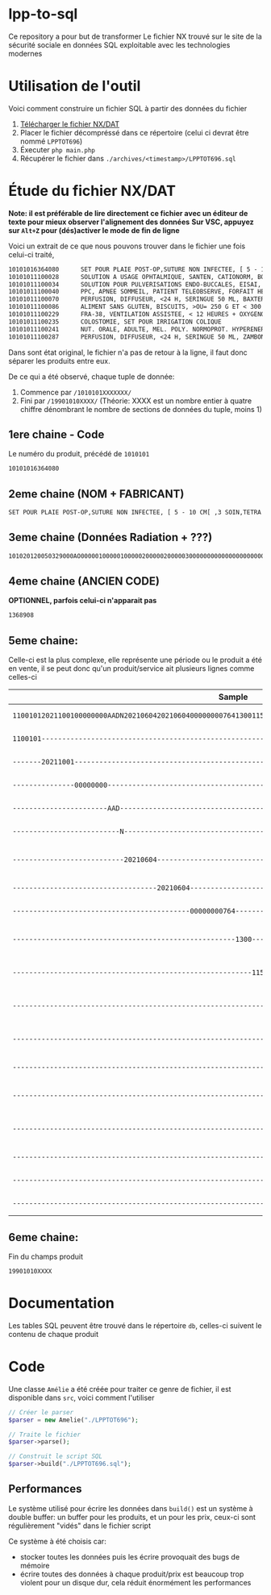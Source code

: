 
# lpp-to-sql

Ce repository a pour but de transformer Le fichier NX trouvé sur le site
de la sécurité sociale en données SQL exploitable avec les technologies modernes



# Utilisation de l'outil

Voici comment construire un fichier SQL à partir des données du fichier

1. [Télécharger le fichier NX/DAT](http://www.codage.ext.cnamts.fr/f_mediam/fo/tips/LPPTOT696.zip)
2. Placer le fichier décompréssé dans ce répertoire (celui ci devrat être nommé `LPPTOT696`)
3. Éxecuter `php main.php`
4. Récupérer le fichier dans `./archives/<timestamp>/LPPTOT696.sql`


# Étude du fichier NX/DAT

**Note: il est préférable de lire directement ce fichier avec un éditeur de texte pour mieux observer l'alignement des données**
**Sur VSC, appuyez sur `Alt+Z` pour (dés)activer le mode de fin de ligne**

Voici un extrait de ce que nous pouvons trouver dans le fichier une fois celui-ci traité,


```txt
10101016364080      SET POUR PLAIE POST-OP,SUTURE NON INFECTEE, [ 5 - 10 CM[ ,3 SOIN,TETRA MEDICAL                              101020100000000000AN000001000003000001000005000001000000000000000000000000000000000028000000    1368908                         11001012019060100000000PANN20190524201905240000000091013001150115013511000136000000000000000000000910000000                     199010100004
10101011100028      SOLUTION A USAGE OPHTALMIQUE, SANTEN, CATIONORM, BOITE DE 30 UNIDOSES, 0,4 ML                               101020100000000000AN000001000001000007000005000003000000000000000000000000000000000020000000                                    11001012019072900000000AADN20190716201907160000000041513001150120012001000136000000000000000000000000000000                     199010100004
10101011100034      SOLUTION POUR PULVERISATIONS ENDO-BUCCALES, EISAI, AEQUASYAL, 400 DOSES                                     101020100000000000AO000001000001000007000005000002000000000000000000000000000000000001000000                                    11001012021100100000000AADN20210604202106040000000076413001150120012001000136000000000000000000000764000000                     11001022020100120210930AADN20171124201711240000000080413001150120012001000136000000000000000000000804000000                     11001032019100120200930AADN20171124201711240000000091713001150120012001000136000000000000000000000917000000                     11001042018100120190930AADN20171124201711240000000103013001150120012001000136000000000000000000001030000000                     199010100007
10101011100040      PPC, APNEE SOMMEIL, PATIENT TELEOBSERVE, FORFAIT HEBDO 9.2.                                                 101020100000000000SO000001000005000000000000000000000000000000000000000000000000000003000000                                    11001012013111220140213AARN20131022201310300000000210013001150120012001000136000000000000000000002100000000                     199010100004
10101011100070      PERFUSION, DIFFUSEUR, <24 H, SERINGUE 50 ML, BAXTER, SV 5, REF C 1073 K                                     101020120050329000AO000001000001000002000002000003000000000000000000000000000000000023000000    103D01.1                        11001012003090800000000MADN20030626200309060000000320113001150120012001000136000000000000000000000000000000                     199010100004
10101011100086      ALIMENT SANS GLUTEN, BISCUITS, >OU= 250 G ET < 300 G                                                        101020100000000000AO000001000001000005000001000001000000000000000000000000000000000332000000                                    11001012022010100000000RJTN20211209202112090000000031813001150120012001000136000000000000000000000000000000                     11001022004040320211231GLUN20040325200404010000000031813001150120012001000136000000000000000000000000000000                     199010100005
10101011100229      FRA-38, VENTILATION ASSISTEE, < 12 HEURES + OXYGENO OLT 1.31 INVACARE PLATINUM 9                            101020100000000000AO000001000001000001000002000004000001000000000000000000000000000054000000                                    11001012015060100000000AARO20150514201505140000000933913001150120012001000136000000000000000000009339000000                     199010100004
10101011100235      COLOSTOMIE, SET POUR IRRIGATION COLIQUE                                                                     101020100000000000AN000001000001000004000001000009000003000001000000000000000000000001000000                                    11001012021070100000000RJTN20201126202012050000000483513001150120012001000136000000000000000000004835000000                     11001022019070120210630MADN20190628201906290000000483513001150120012001000136000000000000000000004835000000                     199010100005
10101011100241      NUT. ORALE, ADULTE, MEL. POLY. NORMOPROT. HYPERENERG >= 125 ET <= 150, B/4.                                 101020100000000000AO000001000001000005000001000002000001000001000000000000000000000001000000                                    11001012021070100000000RJTN20201126202012050000000047313001150120012001000136000000000000000000000473000000                     11001022020010120210630MADN20190510201905100000000047313001150120012001000136000000000000000000000473000000                     11001032019060120191231MADN20190507201905100000000047313001150120012001000136000000000000000000000473000000                     199010100006
10101011100287      PERFUSION, DIFFUSEUR, <24 H, SERINGUE 50 ML, ZAMBON, H.P ECLIPSE REF. 400.100                               101020120050329000AO000001000001000002000002000003000000000000000000000000000000000061000000    103D01.1                        11001012003090800000000MADN20030626200309060000000320113001150120012001000136000000000000000000000000000000                     199010100004
```

Dans sont état original, le fichier n'a pas de retour à la ligne, il faut donc séparer les produits entre eux.

De ce qui a été observé, chaque tuple de donnée:
1. Commence par `/1010101XXXXXXX/`
2. Fini par `/19901010XXXX/` (Théorie: XXXX est un nombre entier à quatre chiffre dénombrant
le nombre de sections de données du tuple, moins 1)

## 1ere chaine - Code

Le numéro du produit, précédé de `1010101`

```txt
10101016364080
```

## 2eme chaine (NOM + FABRICANT)
```txt
SET POUR PLAIE POST-OP,SUTURE NON INFECTEE, [ 5 - 10 CM[ ,3 SOIN,TETRA MEDICAL
```

## 3eme chaine (Données Radiation + ???)
```txt
101020120050329000AO000001000001000002000002000003000000000000000000000000000000000023000000
```

## 4eme chaine (ANCIEN CODE)

**OPTIONNEL, parfois celui-ci n'apparait pas**
```txt
1368908
```

## 5eme chaine:

Celle-ci est la plus complexe, elle représente une période ou le produit a été en vente,
il se peut donc qu'un produit/service ait plusieurs lignes comme celles-ci

| Sample                                                                                                        | Positions | Description |
|---------------------------------------------------------------------------------------------------------------|-----------|-------------|
| `11001012021100100000000AADN20210604202106040000000076413001150120012001000136000400000000000000000764000000` | 000 - 107 | FULL LINE |
| `1100101----------------------------------------------------------------------------------------------------` | 000 - 007 | ID |
| `-------20211001--------------------------------------------------------------------------------------------` | 007 - 015 | Début Validité |
| `---------------00000000------------------------------------------------------------------------------------` | 015 - 023 | Fin validité |
| `-----------------------AAD---------------------------------------------------------------------------------` | 023 - 026 | Type |
| `--------------------------N--------------------------------------------------------------------------------` | 026 - 027 | ?? Entente préalable |
| `---------------------------20210604------------------------------------------------------------------------` | 027 - 035 | Date J.O (Journal Officiel) |
| `-----------------------------------20210604----------------------------------------------------------------` | 035 - 043 | Date Arrêté |
| `-------------------------------------------00000000764-----------------------------------------------------` | 043 - 054 | Prix (2 décimales) |
| `------------------------------------------------------1300-------------------------------------------------` | 054 - 058 | Majoration GUADELOUPE (3 décimales) |
| `----------------------------------------------------------1150---------------------------------------------` | 058 - 062 | Majoration Martinique (3 décimales) |
| `--------------------------------------------------------------1200-----------------------------------------` | 062 - 066 | Majoration Guyane (3 décimales) |
| `------------------------------------------------------------------1200-------------------------------------` | 066 - 070 | Majoration Réunion (3 décimales) |
| `----------------------------------------------------------------------1000---------------------------------` | 070 - 074 | ?? Indication |
| `--------------------------------------------------------------------------1360-----------------------------` | 074 - 078 | Majoration Mayotte (3 décimales) |
| `------------------------------------------------------------------------------004--------------------------` | 078 - 081 | Nb remboursement max |
| `---------------------------------------------------------------------------------000000000-----------------` | 081 - 090 | ??? Plusieurs Sections ? |
| `------------------------------------------------------------------------------------------00000000764------` | 090 - 101 | Prix Unitaire réglementé |
| `-----------------------------------------------------------------------------------------------------000000` | 101 - 107 | ?? Fin du prix (nombre) ? |

## 6eme chaine:

Fin du champs produit

```
19901010XXXX
```



# Documentation

Les tables SQL peuvent être trouvé dans le répertoire `db`, celles-ci suivent le contenu de chaque produit

# Code

Une classe `Amélie` a été créée pour traiter ce genre de fichier, il est disponible dans `src`,
voici comment l'utiliser


```php
// Créer le parser
$parser = new Amelie("./LPPTOT696");

// Traite le fichier
$parser->parse();

// Construit le script SQL
$parser->build("./LPPTOT696.sql");
```

## Performances

Le système utilisé pour écrire les données dans `build()` est un système à double buffer: un buffer pour les produits,
et un pour les prix, ceux-ci sont régulièrement "vidés" dans le fichier script

Ce système à été choisis car:
- stocker toutes les données puis les écrire provoquait des bugs de mémoire
- écrire toutes des données à chaque produit/prix est beaucoup trop violent pour un disque dur, cela réduit énormément les performances